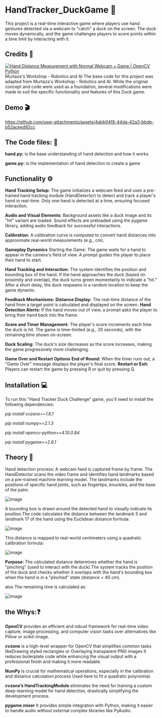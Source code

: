 # HandTracker_DuckGame 🦆
This project is a real-time interactive game where players use hand gestures detected via a webcam to "catch" a duck on the screen. The duck moves dynamically, and the game challenges players to score points within a time limit by interacting with it.

## Credits 🤖
[![Hand Distance Measurement with Normal Webcam + Game | OpenCV Python](https://img.youtube.com/vi/NGQgRH2_kq8&list=LL/0.jpg)](https://www.youtube.com/watch?v=NGQgRH2_kq8&list=LL) 
Murtaza's Workshop - Robotics and AI
The base code for this project was adapted from Murtaza's Workshop - Robotics and AI. While the original concept and code were used as a foundation, several modifications were made to suit the specific functionality and features of this Duck game.

## Demo 🎬

https://github.com/user-attachments/assets/4abb04f8-44da-42a3-bbde-b52aceed92cc

## The Code files: 📄
**hand.py:** is the base understanding of hand detection and how it works

**game.py:** is the implementation of hand detection to create a game

## Functionality ⚙️

**Hand Tracking Setup:**
The game initializes a webcam feed and uses a pre-trained hand tracking module (HandDetector) to detect and track a player's hand in real-time.
Only one hand is detected at a time, ensuring focused interaction.

**Audio and Visual Elements:**
Background assets like a duck image and its "hit" variant are loaded.
Sound effects are preloaded using the pygame library, adding audio feedback for successful interactions.

**Calibration:**
A calibration curve is computed to convert hand distances into approximate real-world measurements (e.g., cm).

**Gameplay Dynamics**
Starting the Game:
The game waits for a hand to appear in the camera's field of view.
A prompt guides the player to place their hand to start.

**Hand Tracking and Interaction:**
The system identifies the position and bounding box of the hand.
If the hand approaches the duck (based on proximity and overlap), the duck turns green momentarily to indicate a "hit."
After a short delay, the duck respawns in a random location to keep the game dynamic.

**Feedback Mechanisms:**
**Distance Display:** The real-time distance of the hand from a target point is calculated and displayed on the screen.
**Hand Detection Alerts:** If the hand moves out of view, a prompt asks the player to bring their hand back into the frame.

**Score and Timer Management:**
The player's score increments each time the duck is hit.
The game is time-limited (e.g., 20 seconds), with the remaining time shown on-screen.

**Duck Scaling:**
The duck's size decreases as the score increases, making the game progressively more challenging.

**Game Over and Restart Options**
**End of Round:** When the timer runs out, a "Game Over" message displays the player's final score.
**Restart or Exit:** Players can restart the game by pressing R or quit by pressing Q.

## Installation 💻
To run this "Hand Tracker Duck Challenge" game, you'll need to install the following dependencies:

*pip install cvzone==1.6.1*

*pip install numpy==2.1.3*

*pip install opencv-python==4.10.0.84*

*pip install pygame==2.6.1*

## Theory 🧮
Hand detection process:
A webcam feed is captured frame by frame.
The HandDetector scans the video frame and identifies hand landmarks based on a pre-trained machine learning model.
The landmarks include the positions of specific hand joints, such as fingertips, knuckles, and the base of the palm.

![image](https://github.com/user-attachments/assets/dd2f8e3a-ec12-4cc6-8ff1-355f51a45657)

A bounding box is drawn around the detected hand to visually indicate its position.The code calculates the distance between the landmark 5 and landmark 17 of the hand using the Euclidean distance formula:

![image](https://github.com/user-attachments/assets/ec749ae0-faf8-470a-8446-47cbc3a59f8f)

This distance is mapped to real-world centimeters using a quadratic calibration formula:

![image](https://github.com/user-attachments/assets/86eb5afa-75a8-4e90-afa2-54e16036d380)

**Purpose:** The calculated distance determines whether the hand is "pinching" (used to interact with the duck).The system tracks the position of the duck and checks whether it overlaps with the hand's bounding box when the hand is in a "pinched" state (distance < 40 cm).

also The remaining time is calculated as:

![image](https://github.com/user-attachments/assets/1296ef8e-0ef8-4568-9a6f-a29eb386ae16)

## the Whys:❓
**OpenCV** provides an efficient and robust framework for real-time video capture, image processing, and computer vision tasks over alternatives like Pillow or scikit-image.

**cvzone** is a high-level wrapper for OpenCV that simplifies common tasks likeDrawing styled rectangles or Overlaying transparent PNG images It reduces boilerplate code while enhancing the visual output with a professional finish and making it more readable. 

**NumPy** is crucial for mathematical operations, especially in the calibration and distance calculation process Used here to fit a quadratic polynomial.

**cvzone’s HandTrackingModule** eliminates the need for training a custom deep-learning model for hand detection, drastically simplifying the development process.

**pygame.mixer** It provides simple integration with Python, making it easier to handle audio without external complex libraries like PyAudio.
